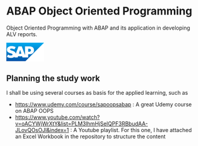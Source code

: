 # ABAP Object Oriented Programming
Object Oriented Programming with ABAP and its application in developing ALV reports.

<img src="sap_logo.png" alt="SAP Logo" width="100">

## Planning the study work
I shall be using several courses as basis for the applied learning, such as
- https://www.udemy.com/course/sapoopsabap : A great Udemy course on ABAP OOPS
- https://www.youtube.com/watch?v=oACYWjWrXtY&list=PLM3lhmHjSeIQPF3RBbudAA-JLovQOsOJl&index=1 : A Youtube playlist.  For this one, I have attached an Excel Workbook in the repository to structure the content



